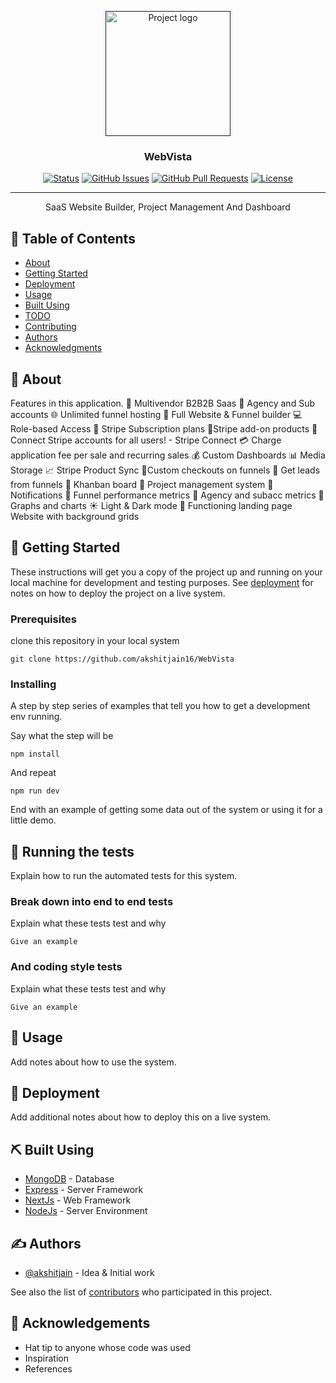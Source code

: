 <p align="center">
  <a href="" rel="noopener">
 <img width=200px height=200px src="" alt="Project logo"></a>
</p>

<h3 align="center">WebVista</h3>

<div align="center">

[![Status](https://img.shields.io/badge/status-active-success.svg)]()
[![GitHub Issues](https://img.shields.io/github/issues/kylelobo/The-Documentation-Compendium.svg)](https://github.com/kylelobo/The-Documentation-Compendium/issues)
[![GitHub Pull Requests](https://img.shields.io/github/issues-pr/kylelobo/The-Documentation-Compendium.svg)](https://github.com/kylelobo/The-Documentation-Compendium/pulls)
[![License](https://img.shields.io/badge/license-MIT-blue.svg)](/LICENSE)

</div>

---

<p align="center"> SaaS Website Builder, Project Management And Dashboard
    <br> 
</p>

## 📝 Table of Contents

- [About](#about)
- [Getting Started](#getting_started)
- [Deployment](#deployment)
- [Usage](#usage)
- [Built Using](#built_using)
- [TODO](../TODO.md)
- [Contributing](../CONTRIBUTING.md)
- [Authors](#authors)
- [Acknowledgments](#acknowledgement)

## 🧐 About <a name = "about"></a>

Features in this application.
🤯 Multivendor B2B2B Saas
🏢 Agency and Sub accounts
🌐 Unlimited funnel hosting
🚀 Full Website & Funnel builder
💻 Role-based Access
🔄 Stripe Subscription plans
🛒Stripe add-on products
🔐 Connect Stripe accounts for all users! - Stripe Connect
💳 Charge application fee per sale and recurring sales
💰 Custom Dashboards
📊 Media Storage
📈 Stripe Product Sync
📌Custom checkouts on funnels
📢 Get leads from funnels
🎨 Khanban board
📂 Project management system
🔗 Notifications
📆 Funnel performance metrics
🧾 Agency and subacc metrics
🌙 Graphs and charts
☀️ Light & Dark mode
📄 Functioning landing page
Website with background grids

## 🏁 Getting Started <a name = "getting_started"></a>

These instructions will get you a copy of the project up and running on your local machine for development and testing purposes. See [deployment](#deployment) for notes on how to deploy the project on a live system.

### Prerequisites

clone this repository in your local system

```
git clone https://github.com/akshitjain16/WebVista
```

### Installing

A step by step series of examples that tell you how to get a development env running.

Say what the step will be

```
npm install
```

And repeat

```
npm run dev
```

End with an example of getting some data out of the system or using it for a little demo.

## 🔧 Running the tests <a name = "tests"></a>

Explain how to run the automated tests for this system.

### Break down into end to end tests

Explain what these tests test and why

```
Give an example
```

### And coding style tests

Explain what these tests test and why

```
Give an example
```

## 🎈 Usage <a name="usage"></a>

Add notes about how to use the system.

## 🚀 Deployment <a name = "deployment"></a>

Add additional notes about how to deploy this on a live system.

## ⛏️ Built Using <a name = "built_using"></a>

- [MongoDB](https://www.mongodb.com/) - Database
- [Express](https://expressjs.com/) - Server Framework
- [NextJs](https://Nextjs.org/) - Web Framework
- [NodeJs](https://nodejs.org/en/) - Server Environment

## ✍️ Authors <a name = "authors"></a>

- [@akshitjain](https://github.com/akshitjain16) - Idea & Initial work

See also the list of [contributors](https://github.com/akshitjain16/The-Documentation-Compendium/contributors) who participated in this project.

## 🎉 Acknowledgements <a name = "acknowledgement"></a>

- Hat tip to anyone whose code was used
- Inspiration
- References
